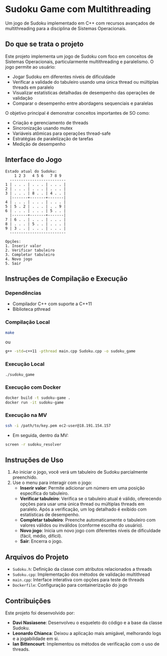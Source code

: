 # Sudoku Game com Multithreading

Um jogo de Sudoku implementado em C++ com recursos avançados de multithreading para a disciplina de Sistemas Operacionais.

## Do que se trata o projeto

Este projeto implementa um jogo de Sudoku com foco em conceitos de Sistemas Operacionais, particularmente multithreading e paralelismo. O jogo permite ao usuário:

- Jogar Sudoku em diferentes níveis de dificuldade
- Verificar a validade do tabuleiro usando uma única thread ou múltiplas threads em paralelo
- Visualizar estatísticas detalhadas de desempenho das operações de validação
- Comparar o desempenho entre abordagens sequenciais e paralelas

O objetivo principal é demonstrar conceitos importantes de SO como:
- Criação e gerenciamento de threads
- Sincronização usando mutex
- Variáveis atômicas para operações thread-safe
- Estratégias de paralelização de tarefas
- Medição de desempenho

## Interface do Jogo

```
Estado atual do Sudoku:   
    1 2 3   4 5 6   7 8 9      
  -------------------------
1 | . . . | . . . | . . . |
2 | . . . | . . . | . . . |
3 | . . . | 8 . . | 4 . . |
  |-------+-------+-------|
4 | . . . | . . . | . . . |
5 | 5 . 2 | . . . | . . 9 |
6 | . . . | . . . | 5 . . |
  |-------+-------+-------|
7 | 6 . . | . . . | . . . |
8 | . . . | 5 . . | . . . |
9 | 3 . . | . . . | . . . |
  -------------------------

Opções:
1. Inserir valor
2. Verificar tabuleiro
3. Completar tabuleiro
4. Novo jogo
5. Sair
```

## Instruções de Compilação e Execução

### Dependências

- Compilador C++ com suporte a C++11
- Biblioteca pthread

### Compilação Local

```bash
make
```

ou

```bash
g++ -std=c++11 -pthread main.cpp Sudoku.cpp -o sudoku_game
```

### Execução Local

```bash
./sudoku_game
```

### Execução com Docker

```bash
docker build -t sudoku-game .
docker run -it sudoku-game
```

### Execução na MV

```bash
ssh -i /path/to/key.pem ec2-user@18.191.154.157
```
 - Em seguida, dentro da MV:
```bash
screen -r sudoku_resolver
```

## Instruções de Uso

1. Ao iniciar o jogo, você verá um tabuleiro de Sudoku parcialmente preenchido.
2. Use o menu para interagir com o jogo:
   - **Inserir valor**: Permite adicionar um número em uma posição específica do tabuleiro.
   - **Verificar tabuleiro**: Verifica se o tabuleiro atual é válido, oferecendo opções para usar uma única thread ou múltiplas threads em paralelo. Após a verificação, um log detalhado é exibido com estatísticas de desempenho.
   - **Completar tabuleiro**: Preenche automaticamente o tabuleiro com valores válidos ou inválidos (conforme escolha do usuário).
   - **Novo jogo**: Inicia um novo jogo com diferentes níveis de dificuldade (fácil, médio, difícil).
   - **Sair**: Encerra o jogo.

## Arquivos do Projeto

- `Sudoku.h`: Definição da classe com atributos relacionados a threads
- `Sudoku.cpp`: Implementação dos métodos de validação multithread
- `main.cpp`: Interface interativa com opções para teste de threads
- `Dockerfile`: Configuração para containerização do jogo

## Contribuições

Este projeto foi desenvolvido por:

- **Davi Nasiasene**: Desenvolveu o esqueleto do código e a base da classe Sudoku.
- **Leonardo Chianca**: Deixou a aplicação mais amigável, melhorando logs e a jogabilidade em si.
- **Ian Bittencourt**: Implementou os métodos de verificação com o uso de threads.